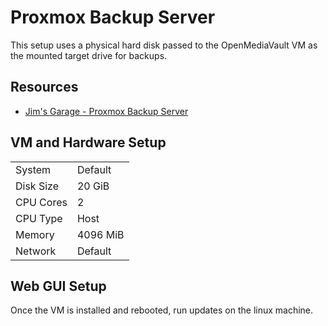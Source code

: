 # Proxmox Backup Server

This setup uses a physical hard disk passed to the OpenMediaVault VM as the mounted target drive for backups.

## Resources
* [Jim's Garage - Proxmox Backup Server](https://www.youtube.com/watch?v=84QZc5cnKZc&t=875s)  

## VM and Hardware Setup    

|               |               |
| ------------- | ------------- |
| System        | Default  |
| Disk Size     | 20 GiB  |
| CPU Cores     | 2  |  
| CPU Type      | Host  |  
| Memory        | 4096 MiB  |
| Network       | Default  |


## Web GUI Setup

Once the VM is installed and rebooted, run updates on the linux machine.


